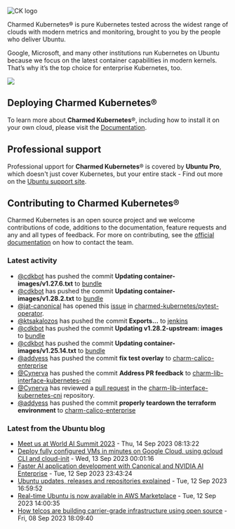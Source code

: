 ![CK logo](https://assets.ubuntu.com/v1/451d4cf4-Charmed+Kubernetes_RGB_onWhite_2022.svg)

Charmed Kubernetes® is pure Kubernetes tested across the widest range of clouds with modern metrics and monitoring, brought to you by the people who deliver Ubuntu.

Google, Microsoft, and many other institutions run Kubernetes on Ubuntu because we focus on the latest container capabilities in modern kernels. That’s why it’s the top choice for enterprise Kubernetes, too.

![](https://assets.ubuntu.com/v1/843c77b6-juju-at-a-glace.svg)

## Deploying Charmed Kubernetes®

To learn more about **Charmed Kubernetes**®, including how to install it on your own cloud, please visit the [Documentation][docs].

## Professional support

Professional upport for **Charmed Kubernetes**® is covered by **Ubuntu Pro**, which doesn't just cover Kubernetes, but your entire stack - Find out more on the [Ubuntu support site](https://ubuntu.com/support).

## Contributing to Charmed Kubernetes®

Charmed Kubernetes is an open source project and we welcome contributions of code, additions to the documentation, feature requests and any and all types of feedback. For more on contributing, see the [official documentation][get-in-touch] on how to contact the team.

<!-- LINKS -->
[docs]: https://ubuntu.com/kubernetes/docs
[get-in-touch]: https://ubuntu.com/kubernetes/docs/get-in-touch

### Latest activity

<!-- activity starts -->
 - [@cdkbot](https://github.com/cdkbot) has pushed the commit **Updating container-images/v1.27.6.txt** to [bundle](https://github.com/charmed-kubernetes/bundle)
 - [@cdkbot](https://github.com/cdkbot) has pushed the commit **Updating container-images/v1.28.2.txt** to [bundle](https://github.com/charmed-kubernetes/bundle)
 - [@jat-canonical](https://github.com/jat-canonical) has opened this [issue](https://github.com/charmed-kubernetes/pytest-operator/issues/114) in [charmed-kubernetes/pytest-operator](https://api.github.com/repos/charmed-kubernetes/pytest-operator).
 - [@ktsakalozos](https://github.com/ktsakalozos) has pushed the commit **Exports...** to [jenkins](https://github.com/charmed-kubernetes/jenkins)
 - [@cdkbot](https://github.com/cdkbot) has pushed the commit **Updating v1.28.2-upstream: images** to [bundle](https://github.com/charmed-kubernetes/bundle)
 - [@cdkbot](https://github.com/cdkbot) has pushed the commit **Updating container-images/v1.25.14.txt** to [bundle](https://github.com/charmed-kubernetes/bundle)
 - [@addyess](https://github.com/addyess) has pushed the commit **fix test overlay** to [charm-calico-enterprise](https://github.com/charmed-kubernetes/charm-calico-enterprise)
 - [@Cynerva](https://github.com/Cynerva) has pushed the commit **Address PR feedback** to [charm-lib-interface-kubernetes-cni](https://github.com/charmed-kubernetes/charm-lib-interface-kubernetes-cni)
 - [@Cynerva](https://github.com/Cynerva) has reviewed a [pull request](https://github.com/charmed-kubernetes/charm-lib-interface-kubernetes-cni/pull/1) in the [charm-lib-interface-kubernetes-cni](https://github.com/charmed-kubernetes/charm-lib-interface-kubernetes-cni) repository.
 - [@addyess](https://github.com/addyess) has pushed the commit **properly teardown the terraform environment** to [charm-calico-enterprise](https://github.com/charmed-kubernetes/charm-calico-enterprise)
<!-- activity ends -->

<!-- roadmap starts -->

<!-- roadmap ends -->

### Latest from the Ubuntu blog

<!-- blog starts -->
* [Meet us at World AI Summit 2023](https://ubuntu.com//blog/world-ai-summit-2023) - Thu, 14 Sep 2023 08:13:22 
* [Deploy fully configured VMs in minutes on Google Cloud, using gcloud CLI and cloud-init](https://ubuntu.com//blog/deploy-fully-configured-vms-in-minutes-on-google-cloud-using-gcloud-cli-and-cloud-init) - Wed, 13 Sep 2023 00:01:16 
* [Faster AI application development with Canonical and NVIDIA AI Enterprise](https://ubuntu.com//blog/ubuntu-kvm-supports-nvidia-ai-enterprise) - Tue, 12 Sep 2023 23:43:24 
* [Ubuntu updates, releases and repositories explained](https://ubuntu.com//blog/ubuntu-updates-releases-and-repositories-explained) - Tue, 12 Sep 2023 16:59:52 
* [Real-time Ubuntu is now available in AWS Marketplace](https://ubuntu.com//blog/real-time-ubuntu-aws) - Tue, 12 Sep 2023 14:00:35 
* [How telcos are building carrier-grade infrastructure using open source](https://ubuntu.com//blog/how-telcos-are-building-carrier-grade-infrastructure-using-open-source) - Fri, 08 Sep 2023 18:09:40 
<!-- blog ends -->
